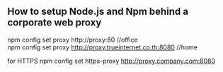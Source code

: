 <h2> How to setup Node.js and Npm behind a corporate web proxy </h2>

npm config set proxy http://proxy:80 //office <br/>
npm config set proxy http://proxy.trueinternet.co.th:8080 //home

for HTTPS
npm config set https-proxy http://proxy.company.com:8080
